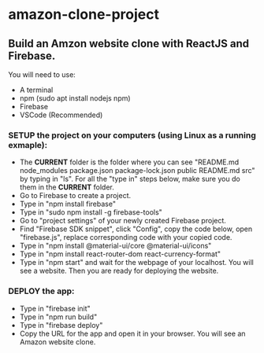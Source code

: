 # amazon-clone-project
## Build an Amzon website clone with ReactJS and Firebase.

You will need to use:
- A terminal
- npm (sudo apt install nodejs npm)
- Firebase
- VSCode (Recommended)

### SETUP the project on your computers (using Linux as a running exmaple):
- The **CURRENT** folder is the folder where you can see "README.md  node_modules  package.json  package-lock.json  public  README.md  src" by typing in "ls". For all the "type in" steps below, make sure you do them in the **CURRENT** folder.
- Go to Firebase to create a project.
- Type in "npm install firebase"
- Type in "sudo npm install -g firebase-tools"
- Go to "project settings" of your newly created Firebase project.
- Find "Firebase SDK snippet", click "Config", copy the code below, open "firebase.js", replace corresponding code with your copied code.
- Type in "npm install @material-ui/core @material-ui/icons"
- Type in "npm install react-router-dom react-currency-format"
- Type in "npm start" and wait for the webpage of your localhost. You will see a website. Then you are ready for deploying the website.

### DEPLOY the app:
- Type in "firebase init"
- Type in "npm run build"
- Type in "firebase deploy"
- Copy the URL for the app and open it in your browser. You will see an Amazon website clone.

